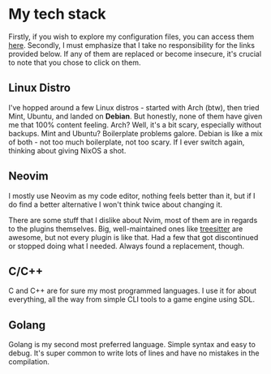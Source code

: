 # My tech stack

Firstly, if you wish to explore my configuration files, you can access them
[here](https://github.com/RyanQueirozS/dotfiles). Secondly, I must emphasize
that I take no responsibility for the links provided below. If any of them are
replaced or become insecure, it's crucial to note that you chose to click on
them.

## Linux Distro

I've hopped around a few Linux distros - started with Arch (btw), then tried
Mint, Ubuntu, and landed on **Debian**. But honestly, none of them have given me
that 100% content feeling. Arch? Well, it's a bit scary, especially without
backups. Mint and Ubuntu? Boilerplate problems galore. Debian is like a mix of
both - not too much boilerplate, not too scary. If I ever switch again,
thinking about giving NixOS a shot.

## Neovim

I mostly use Neovim as my code editor, nothing feels better than it, but if I
do find a better alternative I won't think twice about changing it.

There are some stuff that I dislike about Nvim, most of them are in regards to
the plugins themselves. Big, well-maintained ones like
[treesitter](https://github.com/nvim-treesitter/nvim-treesitter) are awesome,
but not every plugin is like that. Had a few that got discontinued or stopped doing what I needed.
Always found a replacement, though.

## C/C++

C and C++ are for sure my most programmed languages. I use it for about
everything, all the way from simple CLI tools to a game engine using SDL.

## Golang

Golang is my second most preferred language. Simple syntax and easy to debug.
It's super common to write lots of lines and have no mistakes in the
compilation.
